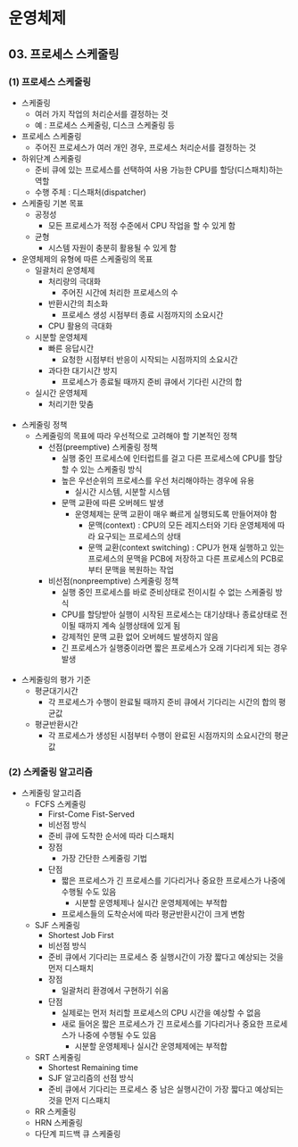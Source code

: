 # 운영체제

## 03. 프로세스 스케줄링

### (1) 프로세스 스케줄링

- 스케줄링
    - 여러 가지 작업의 처리순서를 결정하는 것
    - 예 : 프로세스 스케줄링, 디스크 스케줄링 등
- 프로세스 스케줄링
    - 주어진 프로세스가 여러 개인 경우, 프로세스 처리순서를 결정하는 것
- 하위단계 스케줄링
    - 준비 큐에 있는 프로세스를 선택하여 사용 가능한 CPU를 할당(디스패치)하는 역할
    - 수행 주체 : 디스패처(dispatcher)
- 스케줄링 기본 목표
    - 공정성
        - 모든 프로세스가 적정 수준에서 CPU 작업을 할 수 있게 함
    - 균형
        - 시스템 자원이 충분히 활용될 수 있게 함
- 운영체제의 유형에 따른 스케줄링의 목표
    - 일괄처리 운영체제
        - 처리량의 극대화
            - 주어진 시간에 처리한 프로세스의 수
        - 반환시간의 최소화
            - 프로세스 생성 시점부터 종료 시점까지의 소요시간
        - CPU 활용의 극대화
    - 시분할 운영체제
        - 빠른 응답시간
            - 요청한 시점부터 반응이 시작되는 시점까지의 소요시간
        - 과다한 대기시간 방지
            - 프로세스가 종료될 때까지 준비 큐에서 기다린 시간의 합
    - 실시간 운영체제
        - 처리기한 맞춤
          </br></br>
- 스케줄링 정책
    - 스케줄링의 목표에 따라 우선적으로 고려해야 할 기본적인 정책
        - 선점(preemptive) 스케줄링 정책
            - 실행 중인 프로세스에 인터럽트를 걸고 다른 프로세스에 CPU를 할당할 수 있는 스케줄링 방식
            - 높은 우선순위의 프로세스를 우선 처리해야하는 경우에 유용
                - 실시간 시스템, 시분할 시스템
            - 문맥 교환에 따른 오버헤드 발생
                - 운영체제는 문맥 교환이 매우 빠르게 실행되도록 만들어져야 함
                    - 문맥(context) : CPU의 모든 레지스터와 기타 운영체제에 따라 요구되는 프로세스의 상태
                    - 문맥 교환(context switching) : CPU가 현재 실행하고 있는 프로세스의 문맥을 PCB에 저장하고 다른 프로세스의 PCB로부터 문맥을 복원하는 작업
        - 비선점(nonpreemptive) 스케줄링 정책
            - 실행 중인 프로세스를 바로 준비상태로 전이시킬 수 없는 스케줄링 방식
            - CPU를 할당받아 실행이 시작된 프로세스는 대기상태나 종료상태로 전이될 때까지 계속 실행상태에 있게 됨
            - 강제적인 문맥 교환 없어 오버헤드 발생하지 않음
            - 긴 프로세스가 실행중이라면 짧은 프로세스가 오래 기다리게 되는 경우 발생
              </br></br>
- 스케줄링의 평가 기준
    - 평균대기시간
        - 각 프로세스가 수행이 완료될 때까지 준비 큐에서 기다리는 시간의 합의 평균값
    - 평균반환시간
        - 각 프로세스가 생성된 시점부터 수행이 완료된 시점까지의 소요시간의 평균값

### (2) 스케줄링 알고리즘

- 스케줄링 알고리즘
    - FCFS 스케줄링
        - First-Come Fist-Served
        - 비선점 방식
        - 준비 큐에 도착한 순서에 따라 디스패치
        - 장점
            - 가장 간단한 스케줄링 기법
        - 단점
            - 짧은 프로세스가 긴 프로세스를 기다리거나 중요한 프로세스가 나중에 수행될 수도 있음
                - 시분할 운영체제나 실시간 운영체제에는 부적합
            - 프로세스들의 도착순서에 따라 평균반환시간이 크게 변함
    - SJF 스케줄링
        - Shortest Job First
        - 비선점 방식
        - 준비 큐에서 기다리는 프로세스 중 실행시간이 가장 짧다고 예상되는 것을 먼저 디스패치
        - 장점
            - 일괄처리 환경에서 구현하기 쉬움
        - 단점
            - 실제로는 먼저 처리할 프로세스의 CPU 시간을 예상할 수 없음
            - 새로 들어온 짧은 프로세스가 긴 프로세스를 기다리거나 중요한 프로세스가 나중에 수행될 수도 있음
                - 시분할 운영체제나 실시간 운영체제에는 부적합
    - SRT 스케줄링
        - Shortest Remaining time
        - SJF 알고리즘의 선점 방식
        - 준비 큐에서 기다리는 프로세스 중 남은 실행시간이 가장 짧다고 예상되는 것을 먼저 디스패치
    - RR 스케줄링
    - HRN 스케줄링
    - 다단계 피드백 큐 스케줄링